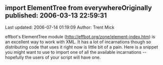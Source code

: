 ## import ElementTree from everywhereOriginally published: 2006-03-13 22:59:31 
Last updated: 2006-07-14 01:19:09 
Author: Trent Mick 
 
effbot's ElementTree module (http://effbot.org/zone/element-index.htm) is an excellent way to work with XML. It has a lot of incarnations though so distributing code that uses it right now is little bit of a pain. Here is a snippet you might want to use to import one of all the available incarnations -- hopefully the users of your script will have one.